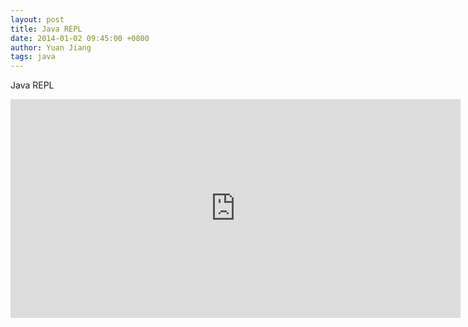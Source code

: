 ```yaml
---
layout: post
title: Java REPL
date: 2014-01-02 09:45:00 +0800
author: Yuan Jiang
tags: java
---
```


Java REPL

<iframe src="http://www.javarepl.com/embed.html" style="width: 720px; height: 350px; border: 0px"></iframe>
